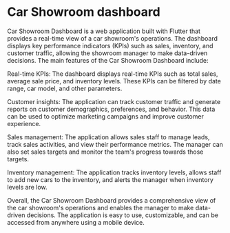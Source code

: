 # Car Showroom dashboard

Car Showroom Dashboard is a web application built with Flutter that provides a real-time view of a car showroom's operations. The dashboard displays key performance indicators (KPIs) such as sales, inventory, and customer traffic, allowing the showroom manager to make data-driven decisions.
The main features of the Car Showroom Dashboard include:

Real-time KPIs: The dashboard displays real-time KPIs such as total sales, average sale price, and inventory levels. These KPIs can be filtered by date range, car model, and other parameters.

Customer insights: The application can track customer traffic and generate reports on customer demographics, preferences, and behavior. This data can be used to optimize marketing campaigns and improve customer experience.

Sales management: The application allows sales staff to manage leads, track sales activities, and view their performance metrics. The manager can also set sales targets and monitor the team's progress towards those targets.

Inventory management: The application tracks inventory levels, allows staff to add new cars to the inventory, and alerts the manager when inventory levels are low.

Overall, the Car Showroom Dashboard provides a comprehensive view of the car showroom's operations and enables the manager to make data-driven decisions. The application is easy to use, customizable, and can be accessed from anywhere using a mobile device.





